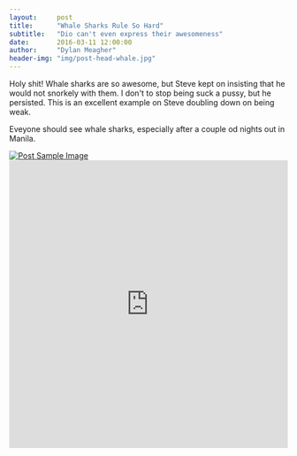 ```yaml
---
layout:     post
title:      "Whale Sharks Rule So Hard"
subtitle:   "Dio can't even express their awesomeness"
date:       2016-03-11 12:00:00
author:     "Dylan Meagher"
header-img: "img/post-head-whale.jpg"
---
```


<p>Holy shit! Whale sharks are so awesome, but Steve kept on insisting that he would not snorkely with them. I don't to stop being suck a pussy, but he persisted.  This is an excellent example on Steve doubling down on being weak.</p>

<p>Eveyone should see whale sharks, especially after a couple od nights out in Manila.</p>


<a href="#">
    <img src="{{ site.baseurl }}/img/post-body-whale.jpg" alt="Post Sample Image">
</a>


<iframe width="100%" height="520" frameborder="0" src="https://dymeagher.cartodb.com/viz/7614ffc4-afce-11e5-a5ba-0e787de82d45/embed_map" allowfullscreen webkitallowfullscreen mozallowfullscreen oallowfullscreen msallowfullscreen></iframe>

<br>

<script type="text/javascript" src="http://ajax.googleapis.com/ajax/libs/jquery/1.8.2/jquery.min.js">
</script>
<script type="text/javascript" src="http://code.highcharts.com/highcharts.js">
</script>
<script type="text/javascript" src="http://code.highcharts.com/modules/exporting.js">
</script>

<!---<div id="container" style="min-width: 310px; height: 400px; margin: 0 auto">-->
<div id="container" style="width: 600px; height: 400px; margin: 0 auto">
</div>
<script type="text/javascript">


// $(function() {
  Highcharts.setOptions({
    lang: {
      thousandsSep: ','
    }
  });
  $('#container').highcharts({
    chart: {
      type: 'line'
    },
    title: {
      text: 'Median Household Income With and W/out Stations'
    },
    xAxis: {
      categories: ['Without Stns', 'With Stns']
    },
    yAxis: {
      title: {
        text: 'Median Income'
      }
    },
    plotOptions: {
      line: {
        dataLabels: {
          enabled: true,
        },
        enableMouseTracking: false
      }
    },
    series: [{
      name: 'NYC',
      data: [63470, 91420],
      color: '#ff9900'
    }, {
      name: 'DC',
      data: [89820, 86820],
      color: '#0066ff'
    }, {
      name: 'Chi',
      data: [52060, 58500],
      color: '#339933'
    }]
  });
//});

</script>

<br>


<script type="text/javascript" src="http://ajax.googleapis.com/ajax/libs/jquery/1.8.2/jquery.min.js">
</script>
<script type="text/javascript" src="http://code.highcharts.com/highcharts.js">
</script>
<script type="text/javascript" src="http://code.highcharts.com/modules/exporting.js">
</script>

<!---<div id="container" style="min-width: 310px; height: 400px; margin: 0 auto">-->
<div id="container" style="width: 600px; height: 400px; margin: 0 auto">
</div>
<script type="text/javascript">


//$(function() {
  $('#container').highcharts({

    chart: {
      type: 'column'
    },
    title: {
      text: 'Zip Codes With and Without Bike Stations'
    },
    legend: {
      width: 300
    },
    xAxis: {
      categories: ['$0-35k', '$35-70k', '$70-105k', '$105k+']
    },

    yAxis: {
      allowDecimals: false,
      min: 0,
      max: 60,
      tickInterval: 10,
      title: {
        text: 'Percent of Total Zip Codes'
      },
      labels: {
        format: '{value}%'
      }
    },

    tooltip: {
      formatter: function() {
        return '<b>' + this.x + '</b><br/>' +
          this.series.name + ': ' + this.y + "%" + '<br/>' +
          'Total: ' + this.point.stackTotal + "%";
      }
    },


    plotOptions: {
      column: {
        stacking: 'normal',
        pointPadding: 0,
        groupPadding: 0.1
      }
    },

    series: [{
      name: 'NYC w/out Stns',
      data: [10, 41, 19, 6],
      color: '#ffcc80',
      stack: 'nyc'
    }, {
      name: 'NYC with Stns',
      data: [2, 6, 8, 8],
      color: '#ff9900',
      stack: 'nyc'
    }, {
      name: 'DC w/out Stns',
      data: [4, 4, 24, 9],
      color: '#80b3ff',
      stack: 'dc'
    }, {
      name: 'DC with Stns',
      data: [6, 6, 29, 17],
      color: '#0066ff',
      stack: 'dc'

    }, {
      name: 'Chi w/out Stns',
      data: [5, 20, 7, 0],
      color: '#66cc66',
      stack: 'chi'
    }, {
      name: 'Chi with Stns',
      data: [15, 31, 17, 5],
      color: '#339933',
      stack: 'chi'
    }]
  });
//});

</script>